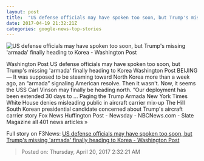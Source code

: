 ```yaml
---
layout: post
title:  "US defense officials may have spoken too soon, but Trump's missing 'armada' finally heading to Korea - Washington Post"
date: 2017-04-19 21:32:21Z
categories: google-news-top-stories
---
```


![US defense officials may have spoken too soon, but Trump's missing 'armada' finally heading to Korea - Washington Post](https://img.washingtonpost.com/rf/image_1484w/2010-2019/WashingtonPost/2017/04/19/Foreign/Images/05913066.jpg)

Washington Post US defense officials may have spoken too soon, but Trump's missing 'armada' finally heading to Korea Washington Post BEIJING — It was supposed to be steaming toward North Korea more than a week ago, an “armada” signaling American resolve. Then it wasn't. Now, it seems the USS Carl Vinson may finally be heading north. “Our deployment has been extended 30 days to ... Paging the Trump Armada New York Times White House denies misleading public in aircraft carrier mix-up The Hill South Korean presidential candidate concerned about Trump's aircraft carrier story Fox News Huffington Post - Newsday - NBCNews.com - Slate Magazine all 401 news articles »


Full story on F3News: [US defense officials may have spoken too soon, but Trump's missing 'armada' finally heading to Korea - Washington Post](http://www.f3nws.com/n/mHTB4H)

> Posted on: Thursday, April 20, 2017 2:32:21 AM
